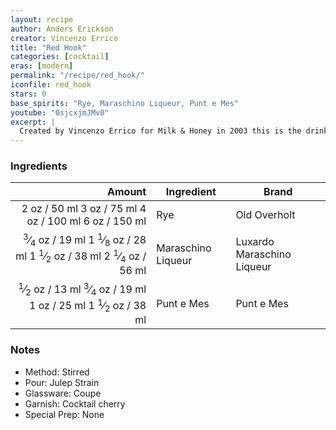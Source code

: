 ```yaml
---
layout: recipe
author: Anders Erickson
creator: Vincenzo Errico
title: "Red Hook"
categories: [cocktail]
eras: [modern]
permalink: "/recipe/red_hook/"
iconfile: red_hook
stars: 0
base_spirits: "Rye, Maraschino Liqueur, Punt e Mes"
youtube: "0sjcxjmJMv0"
excerpt: |
  Created by Vincenzo Errico for Milk & Honey in 2003 this is the drink which launched a whole category of Manhattan variations. This drink was created when Errico discovered the Brooklyn, a Manhattan variation which uses Amer Picon,  a french digestif no longer available in the US. Errico was an Italian which Sasha Petraske brought back from London and convinced to come to New York and work at the bar for a few years. Errico wanted to showcase the long neglected (at the time) Punt e Mes which is an italian Vermouth which has a distinct flavor profile in that it has a bitter finish. It is somewhere in between a vermouth and an amaro, but is wine based. Errico expertly paired the bitter of the vermouth with the sweet dryness of the maraschino liqueur and the dryness of the rye whiskey, which also a tad sweet from the corn in it’s mash bill. The result, a perfectly balanced Manhattan variation. Joseph Schwartz was the guy who suggested the name Red Hook because it was drink that was somewhere in between a Manhattan and a Brooklyn. Brilliant!
---
```


### Ingredients

|  Amount | Ingredient         | Brand                      |
| ------: | ------------------ | -------------------------- |
|    <span class="onex active">2 oz  / 50 ml</span> <span class="onehalfx">3 oz  / 75 ml</span> <span class="twox">4 oz  / 100 ml</span> <span class="threex">6 oz  / 150 ml</span>| Rye                | Old Overholt               |
| <span class="onex active"> <sup>3</sup>&frasl;<sub>4</sub> oz  / 19 ml</span> <span class="onehalfx">1 <sup>1</sup>&frasl;<sub>8</sub> oz  / 28 ml</span> <span class="twox">1 <sup>1</sup>&frasl;<sub>2</sub> oz  / 38 ml</span> <span class="threex">2 <sup>1</sup>&frasl;<sub>4</sub> oz  / 56 ml</span>| Maraschino Liqueur | Luxardo Maraschino Liqueur |
|  <span class="onex active"> <sup>1</sup>&frasl;<sub>2</sub> oz  / 13 ml</span> <span class="onehalfx"> <sup>3</sup>&frasl;<sub>4</sub> oz  / 19 ml</span> <span class="twox">1 oz  / 25 ml</span> <span class="threex">1 <sup>1</sup>&frasl;<sub>2</sub> oz  / 38 ml</span>| Punt e Mes         | Punt e Mes                 |

### Notes

- Method: Stirred
- Pour: Julep Strain
- Glassware: Coupe
- Garnish: Cocktail cherry
- Special Prep: None

    
<script type="application/ld+json">
{
  "@context": "https://schema.org",
  "@type": "Recipe",
  "author": "{{ page.author }}",
  "description": "{{ page.excerpt | strip_html | replace: '"', "'" }}",
  "image": "{% for ingredient in site.data[page.iconfile].images.ingredient limit: 1 %}{{ ingredient.url }}{% endfor %}",
  "recipeIngredient": [  " 2 oz Rye ",
  "0.75 oz Maraschino Liqueur",
  " 0.5 oz Punt e Mes"],
  "name": "{{ page.title }}",
  "recipeInstructions": "  {
    '@type': 'HowToStep',
    'text': '- Method: Stirred
'
  },  {
    '@type': 'HowToStep',
    'text': '- Pour: Julep Strain
'
  },  {
    '@type': 'HowToStep',
    'text': '- Glassware: Coupe
'
  },  {
    '@type': 'HowToStep',
    'text': '- Garnish: Cocktail cherry
'
  },  {
    '@type': 'HowToStep',
    'text': '- Special Prep: None
'
  }",
  "recipeYield": "1 cocktail",
  "recipeCategory": "cocktail",
  "aggregateRating": "{%- if page.stars -%}{%- include stars_metadata.html %} out of 5{% else %}NA{%- endif -%}",
  "recipeCuisine": "global",
  "prepTime": "20 minutes",
  "cookTime": "15 second",
  "keywords": "{{ page.title }}, cocktail, {{ page.eras }}, {%- include category_metadata.html -%}, {%- include spirits_metadata.html -%}",
  "nutrition": "NA"
}
</script>

    